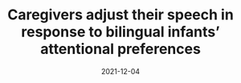 ---
title: "Caregivers adjust their speech in response to bilingual infants’ attentional preferences "
collection: talks
type: "talk"
permalink: /talks/2021-12-04-bevivino-ABC-2021
date: 2021-12-04
location: "The Chinese University of Hong Kong/Virtual "
citation: '<strong>Bevivino, D.</strong>, Singh, L., &amp; Kalashnikova, M. (2021, December 4). Caregivers adjust their speech in response to bilingual infants&apos; attentional preferences. <em>ABC&apos;39;21 Conference: Language and cognition in typical and atypical development</em>. The Chinese University of Hong Kong/Virtual.'
category: talks
---